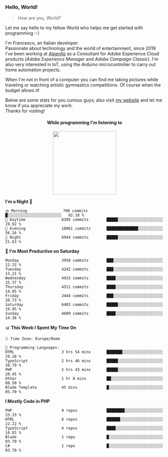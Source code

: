 ### Hello, World!

> How are you, World?

Let me say hello to my fellow World who helps me get started with programming :-)

I'm Francesco, an Italian developer.  
Passionate about technology and the world of entertainment, since 2019 I've been working at [Alpenite](https://www.alpenite.com) as a Consultant for Adobe Experience Cloud products (*Adobe Experience Manager* and *Adobe Campaign Classic*). I'm also very interested in IoT, using the *Arduino* microcontroller to carry out home automation projects.

When I'm not in front of a computer you can find me taking pictures while traveling or watching artistic gymnastics competitions. Of course when the budget allows it!

Below are some stats for you curious guys; also visit [my website](https://www.francescorega.eu) and let me know if you appreciate my work.  
Thanks for visiting!

<div align="center">
  <h4>While programming I'm listening to</h4>
  <a href="https://apps.francescorega.eu/now-playing/11147232609" target="_blank"><img src="https://apps.francescorega.eu/now-playing/11147232609" width="200"></a>
</div>

<!--START_SECTION:waka-->
**I'm a Night 🦉** 

```text
🌞 Morning                700 commits         █░░░░░░░░░░░░░░░░░░░░░░░░   02.18 % 
🌆 Daytime                6395 commits        █████░░░░░░░░░░░░░░░░░░░░   19.92 % 
🌃 Evening                18061 commits       ██████████████░░░░░░░░░░░   56.26 % 
🌙 Night                  6944 commits        █████░░░░░░░░░░░░░░░░░░░░   21.63 % 
```
📅 **I'm Most Productive on Saturday** 

```text
Monday                   3958 commits        ███░░░░░░░░░░░░░░░░░░░░░░   12.33 % 
Tuesday                  4242 commits        ███░░░░░░░░░░░░░░░░░░░░░░   13.21 % 
Wednesday                4933 commits        ████░░░░░░░░░░░░░░░░░░░░░   15.37 % 
Thursday                 4511 commits        ████░░░░░░░░░░░░░░░░░░░░░   14.05 % 
Friday                   3444 commits        ███░░░░░░░░░░░░░░░░░░░░░░   10.73 % 
Saturday                 6403 commits        █████░░░░░░░░░░░░░░░░░░░░   19.95 % 
Sunday                   4609 commits        ████░░░░░░░░░░░░░░░░░░░░░   14.36 % 
```


📊 **This Week I Spent My Time On** 

```text
🕑︎ Time Zone: Europe/Rome

💬 Programming Languages: 
HTML                     3 hrs 54 mins       ███████░░░░░░░░░░░░░░░░░░   29.28 % 
TypeScript               2 hrs 46 mins       █████░░░░░░░░░░░░░░░░░░░░   20.79 % 
PHP                      2 hrs 43 mins       █████░░░░░░░░░░░░░░░░░░░░   20.45 % 
Other                    1 hr 8 mins         ██░░░░░░░░░░░░░░░░░░░░░░░   08.50 % 
Blade Template           45 mins             █░░░░░░░░░░░░░░░░░░░░░░░░   05.70 % 
```

**I Mostly Code in PHP** 

```text
PHP                      9 repos             ████████░░░░░░░░░░░░░░░░░   33.33 % 
HTML                     6 repos             ██████░░░░░░░░░░░░░░░░░░░   22.22 % 
TypeScript               4 repos             ████░░░░░░░░░░░░░░░░░░░░░   14.81 % 
Blade                    1 repo              █░░░░░░░░░░░░░░░░░░░░░░░░   03.70 % 
C#                       1 repo              █░░░░░░░░░░░░░░░░░░░░░░░░   03.70 % 
```




<!--END_SECTION:waka-->
